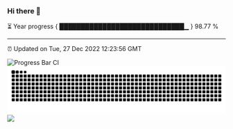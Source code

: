 ### Hi there 👋

⏳ Year progress { █████████████████████████████▁ } 98.77 %

---

⏰ Updated on Tue, 27 Dec 2022 12:23:56 GMT

![Progress Bar CI](https://github.com/liununu/liununu/workflows/Progress%20Bar%20CI/badge.svg)![](https://raw.githubusercontent.com/L1cardo/L1cardo/main/assets/github-contribution-grid-snake.svg)![](https://raw.githubusercontent.com/seesaws/seesaws/main/assets/github-contribution-grid-snake.svg)
